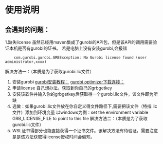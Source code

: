 # 使用说明
## 会遇到的问题：
1.缺失license
虽然已经用maven集成了gurobi的API包，但是该API的调用需要验证本机是否有gurobi的证书。
若是电脑上没有安装gurobi,会报错
```angular2html
    com.gurobi.gurobi.GRBException: No Gurobi license found (user administrator,xxxx)
```

解决方法一：（本质是为了获取gurobi.lic文件）
1. 安装gurobi
    [gurobi安装教程：](https://support.gurobi.com/hc/en-us/articles/14799677517585-Getting-Started-with-Gurobi-Optimizer)
    [gurobi optimizer下载连接：](https://www.gurobi.com/downloads/gurobi-software/)
2. 申请license
   自己想办法。获取到你自己的grbgetkey
3. 安装该软件并输入你的grbgetkey后获取得一个gurobi.lic文件，该文件即为所缺
4. 选做：如果gurobi.lic文件放在你自定义得文件路径下,需要把该文件（特指.lic文件）添加到环境变量
   以windows为例：set the environment variable GRB_LICENSE_FILE to point to this file
解决方法二：（本质是为了获取gurobi.lic文件）
1. WSL证书得部分也能直接获得一个证书文件。该解决方法有待验证。需要注意是是该方法获取得license授权时间会偏短。
